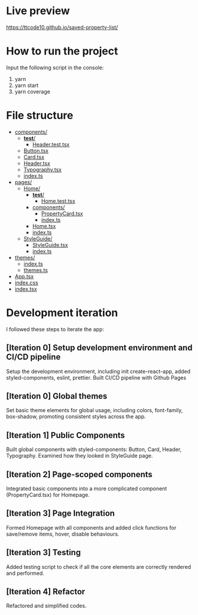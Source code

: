 # Live preview
https://ttcode10.github.io/saved-property-list/

# How to run the project

Input the following script in the console:

1. yarn
2. yarn start
3. yarn coverage

# File structure
* [components/](./src/components)
  * [__test__/](./src/components/__test__)
    * [Header.test.tsx](./src/components/__test__/Header.test.tsx)
  * [Button.tsx](./src/components/Button.tsx)
  * [Card.tsx](./src/components/Card.tsx)
  * [Header.tsx](./src/components/Header.tsx)
  * [Typography.tsx](./src/components/Typography.tsx)
  * [index.ts](./src/components/index.ts)
* [pages/](./src/pages)
  * [Home/](./src/pages/Home)
    * [__test__/](./src/pages/Home/__test__)
      * [Home.test.tsx](./src/pages/Home/__test__/Home.test.tsx)
    * [components/](./src/pages/Home/components)
      * [PropertyCard.tsx](./src/pages/Home/components/PropertyCard.tsx)
      * [index.ts](./src/pages/Home/components/index.ts)
    * [Home.tsx](./src/pages/Home/Home.tsx)
    * [index.ts](./src/pages/Home/index.ts)
  * [StyleGuide/](./src/pages/StyleGuide)
    * [StyleGuide.tsx](./src/pages/StyleGuide/StyleGuide.tsx)
    * [index.ts](./src/pages/StyleGuide/index.ts)
* [themes/](./src/themes)
  * [index.ts](./src/themes/index.ts)
  * [themes.ts](./src/themes/themes.ts)
* [App.tsx](./src/App.tsx)
* [index.css](./src/index.css)
* [index.tsx](./src/index.tsx)

# Development iteration

I followed these steps to iterate the app:

## [Iteration 0] Setup development environment and CI/CD pipeline
Setup the development environment, including init create-react-app, added styled-components, eslint, prettier. Built CI/CD pipeline with Github Pages

## [Iteration 0] Global themes

Set basic theme elements for global usage, including colors, font-family, box-shadow, promoting consistent styles across the app.

## [Iteration 1] Public Components

Built global components with styled-components: Button, Card, Header, Typography. Examined how they looked in StyleGuide page.

## [Iteration 2] Page-scoped components

Integrated basic components into a more complicated component (PropertyCard.tsx) for Homepage.

## [Iteration 3] Page Integration
Formed Homepage with all components and added click functions for save/remove items, hover, disable behaviours.

## [Iteration 3] Testing

Added testing script to check if all the core elements are correctly rendered and performed.

## [Iteration 4] Refactor

Refactored and simplified codes.
